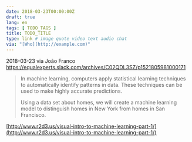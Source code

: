 ```yaml
---
date: 2018-03-23T00:00:00Z
draft: true
lang: en
tags: [ TODO_TAGS ]
title: TODO_TITLE
type: link # image quote video text audio chat
via: "[Who](http://example.com)"
---
```



2018-03-23 via João Franco
https://equalexperts.slack.com/archives/C02QDL3SZ/p1521805981000171

> In machine learning, computers apply statistical learning techniques to automatically identify patterns in data. These techniques can be used to make highly accurate predictions.
> 
> Using a data set about homes, we will create a machine learning model to distinguish homes in New York from homes in San Francisco.

[http://www.r2d3.us/visual-intro-to-machine-learning-part-1/](http://www.r2d3.us/visual-intro-to-machine-learning-part-1/)

